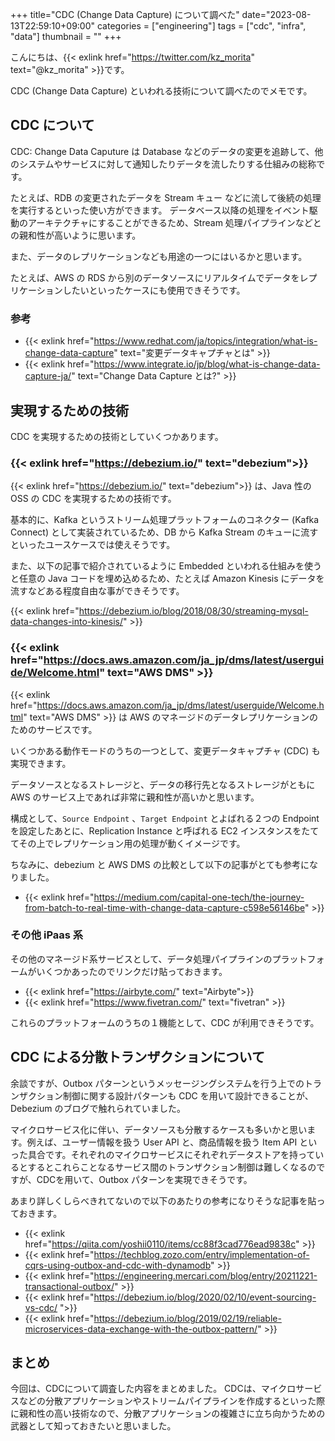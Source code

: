+++
title="CDC (Change Data Capture) について調べた"
date="2023-08-13T22:59:10+09:00"
categories = ["engineering"]
tags = ["cdc", "infra", "data"]
thumbnail = ""
+++

こんにちは、{{< exlink href="https://twitter.com/kz_morita" text="@kz_morita" >}}です。

CDC (Change Data Capture) といわれる技術について調べたのでメモです。

## CDC について

CDC: Change Data Caputure は Database などのデータの変更を追跡して、他のシステムやサービスに対して通知したりデータを流したりする仕組みの総称です。

たとえば、RDB の変更されたデータを Stream キュー などに流して後続の処理を実行するといった使い方ができます。
データベース以降の処理をイベント駆動のアーキテクチャにすることができるため、Stream 処理パイプラインなどとの親和性が高いように思います。

また、データのレプリケーションなども用途の一つにはいるかと思います。

たとえば、AWS の RDS から別のデータソースにリアルタイムでデータをレプリケーションしたいといったケースにも使用できそうです。


### 参考
- {{< exlink href="https://www.redhat.com/ja/topics/integration/what-is-change-data-capture" text="変更データキャプチャとは" >}}
- {{< exlink href="https://www.integrate.io/jp/blog/what-is-change-data-capture-ja/" text="Change Data Capture とは?" >}}


## 実現するための技術

CDC を実現するための技術としていくつかあります。

### {{< exlink href="https://debezium.io/" text="debezium">}}
{{< exlink href="https://debezium.io/" text="debezium">}} は、Java 性の OSS の CDC を実現するための技術です。

基本的に、Kafka というストリーム処理プラットフォームのコネクター (Kafka Connect) として実装されているため、DB から Kafka Stream のキューに流すといったユースケースでは使えそうです。

また、以下の記事で紹介されているように Embedded といわれる仕組みを使うと任意の Java コードを埋め込めるため、たとえば Amazon Kinesis にデータを流すなどある程度自由な事ができそうです。

{{< exlink href="https://debezium.io/blog/2018/08/30/streaming-mysql-data-changes-into-kinesis/" >}}


### {{< exlink href="https://docs.aws.amazon.com/ja_jp/dms/latest/userguide/Welcome.html" text="AWS DMS" >}}

{{< exlink href="https://docs.aws.amazon.com/ja_jp/dms/latest/userguide/Welcome.html" text="AWS DMS" >}} は AWS のマネージドのデータレプリケーションのためのサービスです。

いくつかある動作モードのうちの一つとして、変更データキャプチャ (CDC) も実現できます。

データソースとなるストレージと、データの移行先となるストレージがともに AWS のサービス上であれば非常に親和性が高いかと思います。

構成として、`Source Endpoint` 、`Target Endpoint` とよばれる２つの Endpoint を設定したあとに、Replication Instance と呼ばれる EC2 インスタンスをたててその上でレプリケーション用の処理が動くイメージです。



ちなみに、debezium と AWS DMS の比較として以下の記事がとても参考になりました。

- {{< exlink href="https://medium.com/capital-one-tech/the-journey-from-batch-to-real-time-with-change-data-capture-c598e56146be" >}}

### その他 iPaas 系

その他のマネージド系サービスとして、データ処理パイプラインのプラットフォームがいくつかあったのでリンクだけ貼っておきます。

- {{< exlink href="https://airbyte.com/" text="Airbyte">}}
- {{< exlink href="https://www.fivetran.com/" text="fivetran" >}}

これらのプラットフォームのうちの１機能として、CDC が利用できそうです。

## CDC による分散トランザクションについて

余談ですが、Outbox パターンというメッセージングシステムを行う上でのトランザクション制御に関する設計パターンも CDC を用いて設計できることが、Debezium のブログで触れられていました。

マイクロサービス化に伴い、データソースも分散するケースも多いかと思います。例えば、ユーザー情報を扱う User API と、商品情報を扱う Item API といった具合です。それぞれのマイクロサービスにそれぞれデータストアを持っているとするとこれらことなるサービス間のトランザクション制御は難しくなるのですが、CDCを用いて、Outbox パターンを実現できそうです。

あまり詳しくしらべきれてないので以下のあたりの参考になりそうな記事を貼っておきます。

- {{< exlink href="https://qiita.com/yoshii0110/items/cc88f3cad776ead9838c" >}}
- {{< exlink href="https://techblog.zozo.com/entry/implementation-of-cqrs-using-outbox-and-cdc-with-dynamodb" >}}
- {{< exlink href="https://engineering.mercari.com/blog/entry/20211221-transactional-outbox/" >}}
- {{< exlink href="https://debezium.io/blog/2020/02/10/event-sourcing-vs-cdc/ ">}}
- {{< exlink href="https://debezium.io/blog/2019/02/19/reliable-microservices-data-exchange-with-the-outbox-pattern/" >}}

## まとめ

今回は、CDCについて調査した内容をまとめました。
CDCは、マイクロサービスなどの分散アプリケーションやストリームパイプラインを作成するといった際に親和性の高い技術なので、分散アプリケーションの複雑さに立ち向かうための武器として知っておきたいと思いました。

